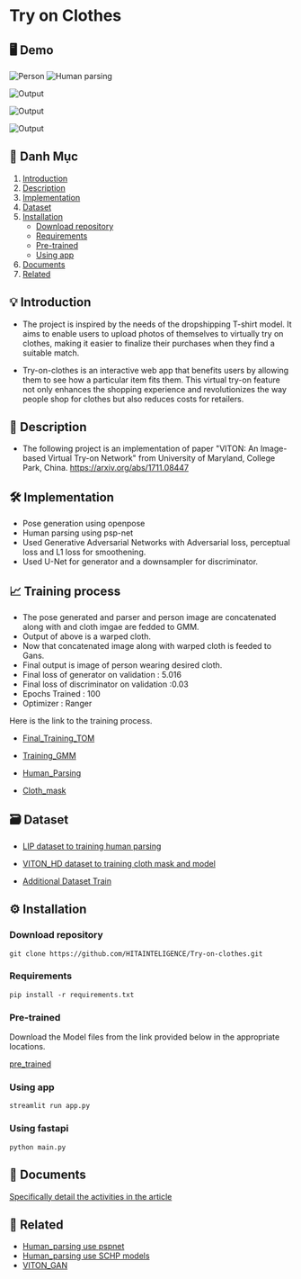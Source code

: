 # Try on Clothes

## 🖥️ Demo

![Person](Database/val/person/000274_0.jpg)
![Human parsing](Database/val/person-parse/000274_0.png)

![Output](output/first/GMM/val/002385_1.jpg)

![Output](output/second/TOM/val/002385_1.jpg)

![Output](Database/val/tryon-person/002385_1.jpg)


## 🔎 Danh Mục

1. [Introduction](#💡-introduction)
2. [Description](#📝-description)
3. [Implementation](#🛠️-implementation)
4. [Dataset](#🗃️-dataset)
5. [Installation](#⚙️-installation)
    - [Download repository](#download-repository)
    - [Requirements](#requirements)
    - [Pre-trained](#pre-trained)
    - [Using app](#using-app)
6. [Documents](#📃-documents)
7. [Related](#🔗-related)

## 💡 Introduction
+ The project is inspired by the needs of the dropshipping T-shirt model. It aims to enable users to upload photos of themselves to virtually try on clothes, making it easier to finalize their purchases when they find a suitable match. 

+ Try-on-clothes is an interactive web app that benefits users by allowing them to see how a particular item fits them. This virtual try-on feature not only enhances the shopping experience and revolutionizes the way people shop for clothes but also reduces costs for retailers.
## 📝 Description

+ The following project is an implementation of paper "VITON: An Image-based Virtual Try-on Network" from University of Maryland, College Park, China. https://arxiv.org/abs/1711.08447

## 🛠️ Implementation
+ Pose generation using openpose
+ Human parsing using psp-net
+ Used Generative Adversarial Networks with Adversarial loss, perceptual loss and L1 loss for smoothening.
+ Used U-Net for generator and a downsampler for discriminator.

## 📈 Training process
+ The pose generated and parser and person image are concatenated along with and cloth imgae are fedded to GMM.
+ Output of above is a warped cloth.
+ Now that concatenated image along with warped cloth is feeded to Gans.
+ Final output is image of person wearing desired cloth.
+ Final loss of generator on validation : 5.016
+ Final loss of discriminator on validation :0.03
+ Epochs Trained : 100
+ Optimizer : Ranger


Here is the link to the training process.

+ [Final_Training_TOM](https://www.kaggle.com/code/hakorushiroki/try-on-gan)

+ [Training_GMM](https://www.kaggle.com/dekiru146/try-on)

+ [Human_Parsing](https://www.kaggle.com/dekiru146/lip-training-real)

+ [Cloth_mask](https://www.kaggle.com/dekiru146/viton-dekiru)


## 🗃️ Dataset
+ [LIP dataset to training human parsing](https://sysu-hcp.net/lip/)

+ [VITON_HD dataset to training cloth mask and model](https://www.dropbox.com/scl/fi/xu08cx3fxmiwpg32yotd7/zalando-hd-resized.zip?rlkey=ks83mdv2pvmrdl2oo2bmmn69w&e=1&dl=0)

+ [Additional Dataset Train](https://drive.google.com/drive/folders/1UfuLsd5pyYOr_TiSwbuK1fphNEF4a7GL?usp=sharing)

## ⚙️ Installation

### Download repository
```
git clone https://github.com/HITAINTELIGENCE/Try-on-clothes.git
```

### Requirements
```
pip install -r requirements.txt
```

### Pre-trained

Download the Model files from the link provided below in the appropriate locations.

[pre_trained](https://drive.google.com/drive/folders/1eauMp5Rtf7yWVV9yKuvLeV-zpmn1-V-c?usp=sharing)

### Using app
```
streamlit run app.py
```

### Using fastapi
```
python main.py
```

## 📃 Documents
[Specifically detail the activities in the article ](https://piquant-pineapple-c0d.notion.site/VITON-728018c0484d4d78b2c79f789541588a?pvs=4)

## 🔗 Related
+ [Human_parsing use pspnet](https://github.com/geekswaroop/Human-Parsing)
+ [Human_parsing use SCHP models](https://github.com/GoGoDuck912/Self-Correction-Human-Parsing?tab=readme-ov-file)
+ [VITON_GAN](https://github.com/shionhonda/viton-gan)